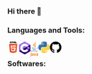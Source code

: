 ### Hi there 👋


### Languages and Tools:


<div <abbr title="Html"></abbr>
<a href="https://pt.wikipedia.org/wiki/HTML5" target="_blank"><img align="left" alt="HTML5" width="26px" src="https://raw.githubusercontent.com/github/explore/80688e429a7d4ef2fca1e82350fe8e3517d3494d/topics/html/html.png" </a> </div>

<div <abbr title="C#"></abbr>
<a href="https://docs.microsoft.com/pt-br/dotnet/csharp/" target="_blank"> <img align="left" width="26px" src="https://github.com/sidneysamir/logos/blob/main/c-sharp-c-seeklogo.com.svg"/> </a></div>

<div <abbr title="Java"></abbr>
<a href="https://en.wikipedia.org/wiki/Java_(programming_language)" target="_blank"> <img align="left" width="18px" src="https://github.com/sidneysamir/logos/blob/main/java.png"/> </a></div>

<div <abbr title="Python"></abbr>
<a href="https://www.python.org/" target="_blank"> <img align="left" width="26px" src="https://github.com/sidneysamir/logos/blob/main/python.svg"/> </a></div>

<div <abbr title="Github"></abbr>
<a href="https://github.com/" target="_blank"> <img align="left" width="26px" src="https://github.com/sidneysamir/logos/blob/main/github.svg"/> </a></div>



<br />

### Softwares:




